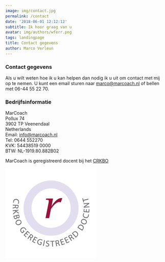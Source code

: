 ```yaml
---
image: img/contact.jpg
permalink: /contact
date: '2018-06-01 12:12:12'
subtitle: Ik hoor graag van u
avatar: img/authors/wferr.png
tags: landingpage
title: Contact gegevens
author: Marco Verleun
---
```


### Contact gegevens

Als u wilt weten hoe ik u kan helpen dan nodig ik u uit om contact met mij op te
nemen. U kunt een email sturen naar marco@marcoach.nl of bellen met 06-44 55 22
70.

### Bedrijfsinformatie

MarCoach  
Pollux 74  
3902 TP Veenendaal  
Netherlands  
Email: info@marcoach.nl  
Tel: 0644 552270  
KVK: 54438519 0000  
BTW: NL-1919.80.882B02

MarCoach is geregistreerd docent bij het [CRKBO](http://www.crkbo.nl)

![CRKBO](/img/CRKBO_Docent.jpg)
